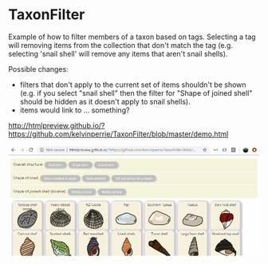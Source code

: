 # TaxonFilter

Example of how to filter members of a taxon based on tags. Selecting a tag will removing items from the collection that don't match the tag (e.g. selecting 'snail shell' will remove any items that aren't snail shells).

Possible changes: 
* filters that don't apply to the current set of items shouldn't be shown (e.g. if you select "snail shell" then the filter for "Shape of joined shell" should be hidden as it doesn't apply to snail shells).
* items would link to ... something?

http://htmlpreview.github.io/?https://github.com/kelvinperrie/TaxonFilter/blob/master/demo.html

![Example 1](taxon-example1.gif?raw=true "example of filtering in action")

